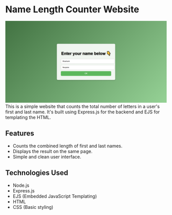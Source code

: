 # Name Length Counter Website
<img src="./public/NameLengthGenerator.png">
This is a simple website that counts the total number of letters in a user's first and last name. It's built using Express.js for the backend and EJS for templating the HTML.

## Features

-   Counts the combined length of first and last names.
-   Displays the result on the same page.
-   Simple and clean user interface.

## Technologies Used

-   Node.js
-   Express.js
-   EJS (Embedded JavaScript Templating)
-   HTML
-   CSS (Basic styling)
